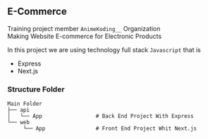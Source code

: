 ## E-Commerce

Training project member `AnimeKoding__` Organization <br>
Making Website E-commerce for Electronic Products

In this project we are using technology full stack `Javascript` that is <br>
- Express
- Next.js

### Structure Folder

    Main Folder
    ├── api
    │   └── App                 # Back End Project With Express
    └── web                     
         └── App                # Front End Project Whit Next.js
